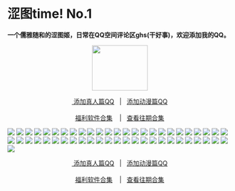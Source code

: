 <h1>涩图time! No.1</h1>
<p><strong>一个儒雅随和的涩图姬，日常在QQ空间评论区ghs(干好事)，欢迎添加我的QQ。</strong></p>
<div align="center"><img src="https://i.pixxxels.cc/jSSyNmpT/42-D9-F1-D4-4433-4865-9830-A4-A4-D052516-A.gif" height="102" width="125"/></div>
<div align="center"><p><a href="https://qm.qq.com/cgi-bin/qm/qr?k=VHVfncJChRrSp_NGJrlJNgYpoaZ9ukMV
" rel="nofollow">&nbsp添加真人篇QQ</a>&nbsp&nbsp | &nbsp&nbsp;<a href="https://qm.qq.com/cgi-bin/qm/qr?k=m_LgW6KgED1aHePiscfi4DAD6KxDqSjy&noverify=0" rel="nofollow">添加动漫篇QQ</a><br/><br><a href="http://dwz.date/bPZc
">福利软件合集</a> &nbsp&nbsp&nbsp|&nbsp&nbsp;&nbsp<a href="http://dwz.date/bEzD">查看往期合集</a></p></div>
                <img src="https://i.pixxxels.cc/R0chGqg7/Coser-yixiaoyangze-MISS-SPIDER-015.jpg" />
                <img src="https://i.pixxxels.cc/vZxcg09S/Coser-yixiaoyangze-MISS-SPIDER-016.jpg" />
		<img src="https://i.pixxxels.cc/MZtchMqt/Coser-yixiaoyangze-MISS-SPIDER-017.jpg" />
		<img src="https://i.pixxxels.cc/7YfLdKBY/Coser-yixiaoyangze-MISS-SPIDER-018.jpg" />
		<img src="https://i.pixxxels.cc/gcBzVvY9/Coser-yixiaoyangze-MISS-SPIDER-019.jpg" />
		<img src="https://i.pixxxels.cc/6529Yy38/Coser-yixiaoyangze-MISS-SPIDER-020.jpg" />
		<img src="https://i.pixxxels.cc/G2t0t5T4/Coser-yixiaoyangze-MISS-SPIDER-021.jpg" />
		<img src="https://i.pixxxels.cc/Z5zhHH2Q/Coser-yixiaoyangze-MISS-SPIDER-022.jpg" />
		<img src="https://i.pixxxels.cc/525WRvM2/Coser-yixiaoyangze-MISS-SPIDER-023.jpg" />
		<img src="https://i.pixxxels.cc/TPRvMwRq/Coser-yixiaoyangze-MISS-SPIDER-024.jpg" />
		<img src="https://i.pixxxels.cc/QM0GX3CL/Coser-yixiaoyangze-MISS-SPIDER-025.jpg" />
		<img src="https://i.pixxxels.cc/qq69X6L0/Coser-yixiaoyangze-MISS-SPIDER-026.jpg" />
		<img src="https://i.pixxxels.cc/dQ71SWNQ/Coser-yixiaoyangze-MISS-SPIDER-027.jpg" />
		<img src="https://i.pixxxels.cc/3Jmw3kHP/Coser-yixiaoyangze-MISS-SPIDER-028.jpg" />
		<img src="https://i.pixxxels.cc/FHhhmGpL/Coser-yixiaoyangze-MISS-SPIDER-029.jpg" />
		<img src="https://i.pixxxels.cc/qvQ47nDZ/Coser-yixiaoyangze-MISS-SPIDER-030.jpg" />
		<img src="https://i.pixxxels.cc/PxvjK7XB/Coser-yixiaoyangze-MISS-SPIDER-031.jpg" />
		<img src="https://i.pixxxels.cc/xTv9WBvQ/Coser-yixiaoyangze-MISS-SPIDER-032.jpg" />
		<img src="https://i.pixxxels.cc/kGxdPtts/Coser-yixiaoyangze-MISS-SPIDER-033.jpg" />
		<img src="https://i.pixxxels.cc/6QmKrKXr/Coser-yixiaoyangze-MISS-SPIDER-034.jpg" />
		<img src="https://i.pixxxels.cc/CLTFrwfJ/Coser-yixiaoyangze-MISS-SPIDER-035.jpg" />
		<img src="https://i.pixxxels.cc/5ycMrmjj/Coser-yixiaoyangze-MISS-SPIDER-036.jpg" />
		<img src="https://i.pixxxels.cc/pLVM3rVQ/Coser-yixiaoyangze-MISS-SPIDER-037.jpg" />
		<img src="https://i.pixxxels.cc/zBgsTRpN/Coser-yixiaoyangze-MISS-SPIDER-038.jpg" />
		<img src="https://i.pixxxels.cc/J45WTZ84/Coser-yixiaoyangze-MISS-SPIDER-039.jpg" />
		<img src="https://i.pixxxels.cc/7YkkMXpW/Coser-yixiaoyangze-MISS-SPIDER-040.jpg" />
		<img src="https://i.pixxxels.cc/PqPsr7wP/Coser-yixiaoyangze-MISS-SPIDER-041.jpg" />
		<img src="https://i.pixxxels.cc/1z2xgKGM/Coser-yixiaoyangze-MISS-SPIDER-042.jpg" />
		<img src="https://i.pixxxels.cc/rwZ3b9Pc/Coser-yixiaoyangze-MISS-SPIDER-043.jpg" />
		<img src="https://i.pixxxels.cc/qqcW5V9Z/Coser-yixiaoyangze-MISS-SPIDER-044.jpg" />
		<img src="https://i.pixxxels.cc/HkkFBN3B/Coser-yixiaoyangze-MISS-SPIDER-045.jpg" />
		<img src="https://i.pixxxels.cc/XvZm0yR5/Coser-yixiaoyangze-MISS-SPIDER-046.jpg" />
		<img src="https://i.pixxxels.cc/5N7sN2qS/Coser-yixiaoyangze-MISS-SPIDER-047.jpg" />
		<img src="https://i.pixxxels.cc/TYC4L9Gm/Coser-yixiaoyangze-MISS-SPIDER-048.jpg" />
		<img src="https://i.pixxxels.cc/HknPQysN/Coser-yixiaoyangze-MISS-SPIDER-049.jpg" />
		<img src="https://i.pixxxels.cc/7ZRtXZ5Z/Coser-yixiaoyangze-MISS-SPIDER-050.jpg" />
		<img src="https://i.pixxxels.cc/fLn2nqj4/Coser-yixiaoyangze-MISS-SPIDER-051.jpg" />
		<img src="https://i.pixxxels.cc/j2vZfxVK/Coser-yixiaoyangze-MISS-SPIDER-052.jpg" />
		<img src="https://i.pixxxels.cc/Y2X6QyGp/Coser-yixiaoyangze-MISS-SPIDER-053.jpg" />
		<img src="https://i.pixxxels.cc/Gm6zGgfB/Coser-yixiaoyangze-MISS-SPIDER-054.jpg" />
		<img src="https://i.pixxxels.cc/ZR48xGxq/Coser-yixiaoyangze-MISS-SPIDER-055.jpg" />
		<img src="https://i.pixxxels.cc/254dvkvJ/Coser-yixiaoyangze-MISS-SPIDER-056.jpg" />
		<img src="https://i.pixxxels.cc/hvGVHVwW/Coser-yixiaoyangze-MISS-SPIDER-057.jpg" />
		<img src="https://i.pixxxels.cc/MHr1xv2c/Coser-yixiaoyangze-MISS-SPIDER-058.jpg" />
		<img src="https://i.pixxxels.cc/qvK2VJmR/Coser-yixiaoyangze-MISS-SPIDER-059.jpg" />
		<img src="https://i.pixxxels.cc/N0wmQ3Vx/Coser-yixiaoyangze-MISS-SPIDER-060.jpg" />
		<img src="https://i.pixxxels.cc/59kzXYTy/Coser-yixiaoyangze-MISS-SPIDER-061.jpg" />
		<img src="https://i.pixxxels.cc/qRDN6SmS/Coser-yixiaoyangze-MISS-SPIDER-062.jpg" />
		<img src="https://i.pixxxels.cc/j5SW5thy/Coser-yixiaoyangze-MISS-SPIDER-063.jpg" />
		<img src="https://i.pixxxels.cc/Z5zCNrcb/Coser-yixiaoyangze-MISS-SPIDER-064.jpg" />
		<img src="https://i.pixxxels.cc/L8kh3nCz/Coser-yixiaoyangze-MISS-SPIDER-065.jpg" />
		</a>
<div align="center"><p><a href="https://qm.qq.com/cgi-bin/qm/qr?k=VHVfncJChRrSp_NGJrlJNgYpoaZ9ukMV
" rel="nofollow">&nbsp添加真人篇QQ</a>&nbsp&nbsp | &nbsp&nbsp;<a href="https://qm.qq.com/cgi-bin/qm/qr?k=m_LgW6KgED1aHePiscfi4DAD6KxDqSjy&noverify=0" rel="nofollow">添加动漫篇QQ</a><br/><br><a href="http://dwz.date/bPZc
">福利软件合集</a> &nbsp&nbsp&nbsp|&nbsp&nbsp;&nbsp<a href="http://dwz.date/bQdz">查看往期合集</a></p></div>
